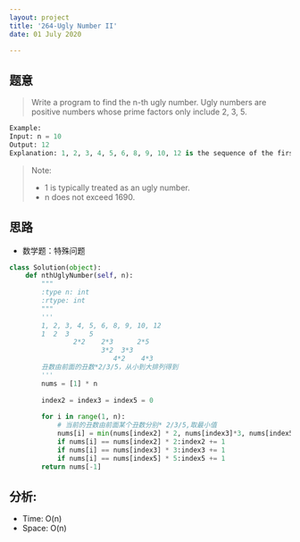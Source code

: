 ```yaml
---
layout: project
title: '264-Ugly Number II'
date: 01 July 2020

---
```

## 题意
> Write a program to find the n-th ugly number.
> Ugly numbers are positive numbers whose prime factors only include 2, 3, 5. 

~~~python
Example:
Input: n = 10
Output: 12
Explanation: 1, 2, 3, 4, 5, 6, 8, 9, 10, 12 is the sequence of the first 10 ugly numbers.
~~~

> Note:  
> - 1 is typically treated as an ugly number.
> - n does not exceed 1690.

## 思路
- 数学题：特殊问题

~~~python
class Solution(object):
    def nthUglyNumber(self, n):
        """
        :type n: int
        :rtype: int
        """
        '''
        1, 2, 3, 4, 5, 6, 8, 9, 10, 12
        1  2  3     5
                2*2    2*3      2*5
                       3*2  3*3
                          4*2    4*3
        丑数由前面的丑数*2/3/5，从小到大排列得到
        '''
        nums = [1] * n
        
        index2 = index3 = index5 = 0
        
        for i in range(1, n):
            # 当前的丑数由前面某个丑数分别* 2/3/5,取最小值
            nums[i] = min(nums[index2] * 2, nums[index3]*3, nums[index5]*5)
            if nums[i] == nums[index2] * 2:index2 += 1
            if nums[i] == nums[index3] * 3:index3 += 1
            if nums[i] == nums[index5] * 5:index5 += 1
        return nums[-1]
~~~

## 分析:
- Time: O(n) 
- Space: O(n) 
